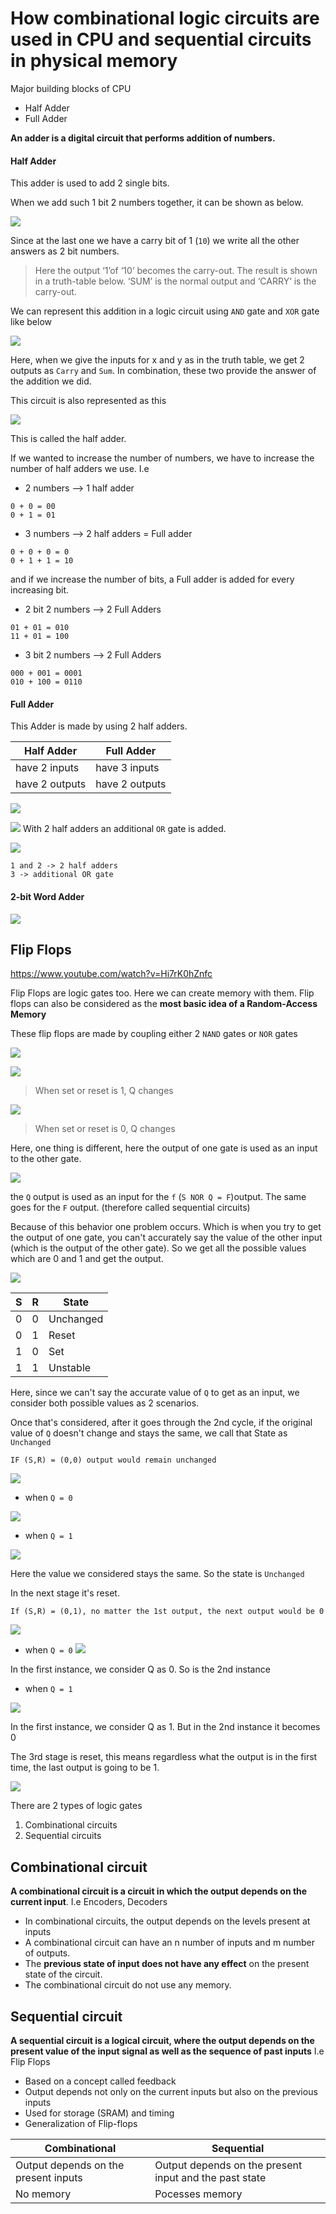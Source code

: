 
# How combinational logic circuits are used in CPU and sequential circuits in physical memory

Major building blocks of CPU 
- Half Adder
- Full Adder

**An adder is a digital circuit that performs addition of numbers.**

#### Half Adder
This adder is used to add 2 single bits.

When we add such 1 bit 2 numbers together, it can be shown as below.

![](../../../assets/Images%201/Pasted%20image%2020221029123220.png)

Since at the last one we have a carry bit of 1 (`10`) we write all the other answers as 2 bit numbers.

> Here the output ‘1’of ‘10’ becomes the carry-out. The result is shown in a truth-table below. ‘SUM’ is the normal output and ‘CARRY’ is the carry-out.

We can represent this addition in a logic circuit using `AND` gate and `XOR` gate like below

![](../../../assets/Images%201/Pasted%20image%2020221029123624.png)

Here, when we give the inputs for x and y as in the truth table, we get 2 outputs as `Carry` and `Sum`. In combination, these two provide the answer of the addition we did. 

This circuit is also represented as this

![](../../../assets/Images%201/Pasted%20image%2020221029123644.png)

This is called the half adder.

If we wanted to increase the number of numbers, we have to increase the number of half adders we use. I.e

- 2 numbers --> 1 half adder
```
0 + 0 = 00
0 + 1 = 01
```
- 3 numbers --> 2 half adders = Full adder

```
0 + 0 + 0 = 0
0 + 1 + 1 = 10
```

and if we increase the number of bits, a Full adder is added for every increasing bit.

- 2 bit 2 numbers --> 2 Full Adders

```
01 + 01 = 010
11 + 01 = 100
```

- 3 bit 2 numbers --> 2 Full Adders

```
000 + 001 = 0001
010 + 100 = 0110
```

#### Full Adder

This Adder is made by using 2 half adders.

| Half Adder     | Full Adder     |
| -------------- | -------------- |
| have 2 inputs  | have 3 inputs  |
| have 2 outputs | have 2 outputs |

![](../../../assets/Images%201/Pasted%20image%2020221029131633.png)

![](../../../assets/Images%201/Pasted%20image%2020221029131826.png)
With 2 half adders an additional `OR` gate is added.

![](../../../assets/Images%201/Pasted%20image%2020221029131756.png)

```
1 and 2 -> 2 half adders
3 -> additional OR gate
```

#### 2-bit Word Adder

![](../../../assets/Images/Pasted%20image%2020240622190741.png)

## Flip Flops

https://www.youtube.com/watch?v=Hi7rK0hZnfc

Flip Flops are logic gates too. Here we can create memory with them. Flip flops can also be considered as the **most basic idea of a Random-Access Memory**  

These flip flops are made by coupling either 2 `NAND` gates or `NOR` gates

![](../../../assets/Images%201/Pasted%20image%2020221029134212.png)

![](../../../assets/Images/Pasted%20image%2020240510200241.png)
> When set or reset is 1, Q changes

![](../../../assets/Images/Pasted%20image%2020240510200333.png)
> When set or reset is 0, Q changes


Here, one thing is different, here the output of one gate is used as an input to the other gate.

![](../../../assets/Images%201/Pasted%20image%2020221029134514.png)

the `Q` output is used as an input for the `f`  (`S NOR Q = F`)output. The same goes for the `F` output. (therefore called sequential circuits)

Because of this behavior one problem occurs. Which is when you try to get the output of one gate, you can't accurately say the value of the other input (which is the output of the other gate). So we get all the possible values which are 0 and 1 and get the output.

![](../../../assets/Images%201/Pasted%20image%2020221029134803.png)

| S   | R   | State     |
| --- | --- | --------- |
| 0   | 0   | Unchanged |
| 0   | 1   | Reset     |
| 1   | 0   | Set       |
| 1   | 1   | Unstable  |

Here, since we can't say the accurate value of `Q` to get as an input, we consider both possible values as 2 scenarios.

Once that's considered, after it goes through the 2nd cycle, if the original value of `Q` doesn't change and stays the same, we call that State as `Unchanged`

```
IF (S,R) = (0,0) output would remain unchanged
```

![](../../../assets/Images%201/Pasted%20image%2020221029134953.png)

- when `Q = 0`

![](../../../assets/Images%201/Pasted%20image%2020221029135058.png)

- when `Q = 1`

![](../../../assets/Images%201/Pasted%20image%2020221029135201.png)

Here the value we considered stays the same. So the state is `Unchanged`

In the next stage it's reset.

```
If (S,R) = (0,1), no matter the 1st output, the next output would be 0
```


![](../../../assets/Images%201/Pasted%20image%2020221029135300.png)

- when `Q = 0`
![](../../../assets/Images%201/Pasted%20image%2020221029135528.png)

In the first instance, we consider Q as 0. So is the 2nd instance

- when `Q = 1`

![](../../../assets/Images%201/Pasted%20image%2020221029135710.png)

In the first instance, we consider Q as 1. But in the 2nd instance it becomes 0

The 3rd stage is reset, this means regardless what the output is in the first time, the last output is going to be 1.

![](../../../assets/Images%201/Pasted%20image%2020221029135857.png)


There are 2 types of logic gates
1. Combinational circuits
2. Sequential circuits


## Combinational circuit

**A combinational circuit is a circuit in which the output depends on the current input**. I.e Encoders,  Decoders

- In combinational circuits, the output depends on the levels present at inputs
- A combinational circuit can have an n number of inputs and m number of outputs.
- The **previous state of input does not have any effect** on the present state of the circuit.
- The combinational circuit do not use any memory.


## Sequential circuit

**A sequential circuit is a logical circuit, where the output depends on the present value of the input signal as well as the sequence of past inputs** I.e Flip Flops

- Based on a concept called feedback
- Output depends not only on the current inputs but also on the previous inputs
- Used for storage (SRAM) and timing
- Generalization of Flip-flops


| Combinational                        | Sequential                                             |
| ------------------------------------ | ------------------------------------------------------ |
| Output depends on the present inputs | Output depends on the present input and the past state |
| No memory                                     | Pocesses memory                                                        |

